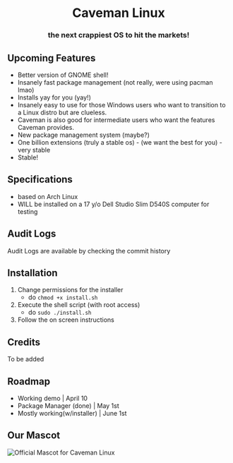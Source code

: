 # <div align="center">Caveman Linux</div>
### <div align="center">the next crappiest OS to hit the markets!</div>

## Upcoming Features
- Better version of GNOME shell!
- Insanely fast package management (not really, were using pacman lmao)
- Installs yay for you (yay!)
- Insanely easy to use for those Windows users who want to transition to a Linux distro but are clueless.
- Caveman is also good for intermediate users who want the features Caveman provides.
- New package management system (maybe?)
- One billion extensions (truly a stable os) - (we want the best for you) - very stable
- Stable!

## Specifications
- based on Arch Linux
- WILL be installed on a 17 y/o Dell Studio Slim D540S computer for testing

## Audit Logs
Audit Logs are available by checking the commit history

## Installation
1. Change permissions for the installer
    - do `chmod +x install.sh`
2. Execute the shell script (with root access)
    - do `sudo ./install.sh`
3. Follow the on screen instructions


## Credits
To be added


## Roadmap

- Working demo | April 10
- Package Manager (done) | May 1st
- Mostly working(w/installer) | June 1st

## Our Mascot

![Official Mascot for Caveman Linux](https://camo.githubusercontent.com/e97bf4eb1e26a47f4266091543f7fb1d8897f8068041d50ea481ea8e817d0262/68747470733a2f2f6d656469612e646973636f72646170702e6e65742f6174746163686d656e74732f3833393635343136383039363031343333362f313038303930343237363532393932323034382f7a49335a715468695f34782e706e673f77696474683d31343032266865696768743d363537 "Official Mascot for Caveman Linux")

